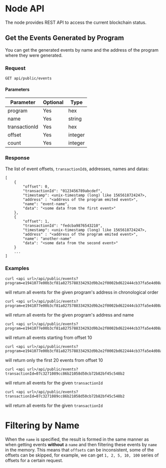 # Node API

The node provides REST API to access the current blockchain status.

## Get the Events Generated by Program
You can get the generated events by name and the address of the program where they were generated.

### Request

`GET api/public/events`

#### Parameters

|Parameter|Optional|Type|
|---|--|---|
|program|Yes|hex|
|name|Yes|string|
|transactionId|Yes|hex|
|offset|Yes|integer|
|count|Yes|integer|

### Response

The list of event offsets, `transactionId`s, addresses, names and datas:
```
[
    {
        "offset": 0,
        "transactionId": "0123456789abcdef",
        "timestamp": <unix-timestamp (long) like 1565618724247>,
        "address" : "<address of the program emited event>",
        "name": "event-name",
        "data": "<some data from the first event>"                
    },    
    {
        "offset": 1,       
        "transactionId": "fedcba9876543210",
        "timestamp": <unix-timestamp (long) like 1565618724247>,
        "address" : "<address of the program emited event>",
        "name": "another-name"
        "data": "<some data from the second event>"               
    }
    ...
]
```

### Examples
```
curl <api url>/api/public/events?program=e1941077e00b3cf81a8275788334292d9b2e2f0002bd622444cb37fa5e4d08a0
```
will return all events for the given program's address in chronological order

```
curl <api url>/api/public/events?program=e1941077e00b3cf81a8275788334292d9b2e2f0002bd622444cb37fa5e4d08a0&name=myevent
```
will return all events for the given program's address and name

```
curl <api url>/api/public/events?program=e1941077e00b3cf81a8275788334292d9b2e2f0002bd622444cb37fa5e4d08a0&name=myevent&offset=10
```
will return all events starting from offset 10

```
curl <api url>/api/public/events?program=e1941077e00b3cf81a8275788334292d9b2e2f0002bd622444cb37fa5e4d08a0&name=myevent&offset=10&count=20
```
will return only the first 20 events from offset 10

```
curl <api url>/api/public/events?transactionId=07c3271089cc86b21058d50cb72b82bf45c548b2
```
will return all events for the given `transactionId`

```
curl <api url>/api/public/events?transactionId=07c3271089cc86b21058d50cb72b82bf45c548b2
```
will return all events for the given `transactionId`

# Filtering by Name

When the `name` is specified, the result is formed in the same manner as when getting events **without** a `name` and then filtering these events by `name` in the memory. 
This means that `offsets` can be inconsistent, some of the offsets can be skipped, for example, we can get `1, 2, 5, 10, 100` series of offsets for a certain request.

